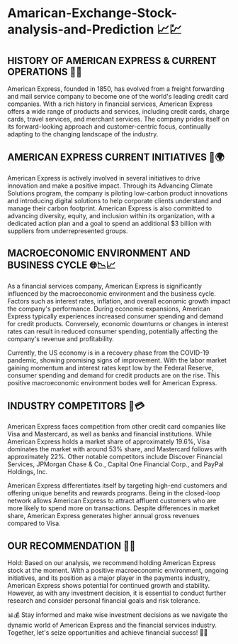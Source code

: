 # Amarican-Exchange-Stock-analysis-and-Prediction 📈💹
## HISTORY OF AMERICAN EXPRESS & CURRENT OPERATIONS 🏢🌐
American Express, founded in 1850, has evolved from a freight forwarding and mail service company to become one of the world's leading credit card companies. With a rich history in financial services, American Express offers a wide range of products and services, including credit cards, charge cards, travel services, and merchant services. The company prides itself on its forward-looking approach and customer-centric focus, continually adapting to the changing landscape of the industry.

## AMERICAN EXPRESS CURRENT INITIATIVES 🌱🌍
American Express is actively involved in several initiatives to drive innovation and make a positive impact. Through its Advancing Climate Solutions program, the company is piloting low-carbon product innovations and introducing digital solutions to help corporate clients understand and manage their carbon footprint. American Express is also committed to advancing diversity, equity, and inclusion within its organization, with a dedicated action plan and a goal to spend an additional $3 billion with suppliers from underrepresented groups.

## MACROECONOMIC ENVIRONMENT AND BUSINESS CYCLE 🌐📉📈
As a financial services company, American Express is significantly influenced by the macroeconomic environment and the business cycle. Factors such as interest rates, inflation, and overall economic growth impact the company's performance. During economic expansions, American Express typically experiences increased consumer spending and demand for credit products. Conversely, economic downturns or changes in interest rates can result in reduced consumer spending, potentially affecting the company's revenue and profitability.

Currently, the US economy is in a recovery phase from the COVID-19 pandemic, showing promising signs of improvement. With the labor market gaining momentum and interest rates kept low by the Federal Reserve, consumer spending and demand for credit products are on the rise. This positive macroeconomic environment bodes well for American Express.

## INDUSTRY COMPETITORS 🏦💳
American Express faces competition from other credit card companies like Visa and Mastercard, as well as banks and financial institutions. While American Express holds a market share of approximately 19.6%, Visa dominates the market with around 53% share, and Mastercard follows with approximately 22%. Other notable competitors include Discover Financial Services, JPMorgan Chase & Co., Capital One Financial Corp., and PayPal Holdings, Inc.

American Express differentiates itself by targeting high-end customers and offering unique benefits and rewards programs. Being in the closed-loop network allows American Express to attract affluent customers who are more likely to spend more on transactions. Despite differences in market share, American Express generates higher annual gross revenues compared to Visa.

## OUR RECOMMENDATION 💼💡
Hold: Based on our analysis, we recommend holding American Express stock at the moment. With a positive macroeconomic environment, ongoing initiatives, and its position as a major player in the payments industry, American Express shows potential for continued growth and stability. However, as with any investment decision, it is essential to conduct further research and consider personal financial goals and risk tolerance.

📊💰 Stay informed and make wise investment decisions as we navigate the dynamic world of American Express and the financial services industry. Together, let's seize opportunities and achieve financial success! 💪💼
